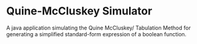 Quine-McCluskey Simulator
=======

A java application simulating the Quine McCluskey/ Tabulation Method for generating a simplified standard-form expression of a boolean function.




